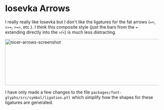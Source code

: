 # Iosevka Arrows

I really really like Iosevka but I don't like the ligatures for the fat arrows (`=>`, `>>=`, `>=>`, etc.). I think this composite style (just the bars from the `=` extending directly into the `>`/`<`) is much less distracting.

<img width="1555" height="153" alt="nicer-arrows-screenshot" src="https://github.com/user-attachments/assets/433ff170-2e55-4c90-9bbb-172e4831f384" />

I have only made a few changes to the file `packages/font-glyphs/src/symbol/ligation.ptl` which simplify how the shapes for these ligatures are generated.

